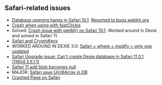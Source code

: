 ## Safari-related issues

* [Database opening hangs in Safari 10.1](https://github.com/dexie/Dexie.js/issues/508). [Reported to bugs.webkit.org](https://bugs.webkit.org/show_bug.cgi?id=171049)
* [Crash when using with fastClickjs](https://github.com/dexie/Dexie.js/issues/559)
* Solved: [Crash issue with getAll() on Safari 10.1](https://github.com/dexie/Dexie.js/issues/565). Worked around in Dexie and solved in Safari 11.
* [Safari and CryptoKeys](https://github.com/dexie/Dexie.js/issues/585)
* WORKED AROUND IN DEXIE 3.0: [Safari + where + modify = only one updated](https://github.com/dexie/Dexie.js/issues/594) 
* [Safari Upgrade issue: Can't create Dexie database in Safari 11.0.1 (11604.3.5.1.1)](https://github.com/dexie/Dexie.js/issues/616)
* [Safari 11 add blob becomes null](https://github.com/dexie/Dexie.js/issues/618)
* MAJOR: [Safari save Uint8Array in DB](https://github.com/dexie/Dexie.js/issues/656)
* [Crashed Page on Safari](https://github.com/dexie/Dexie.js/issues/668)

